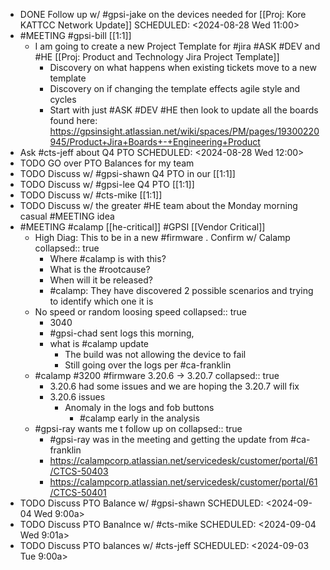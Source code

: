 - DONE Follow up w/ #gpsi-jake on the devices needed for [[Proj: Kore KATTCC Network Update]]
  SCHEDULED: <2024-08-28 Wed 11:00>
- #MEETING #gpsi-bill [[1:1]]
	- I am going to create a new Project Template for #jira #ASK #DEV and #HE [[Proj: Product and Technology Jira Project Template]]
		- Discovery on what happens when existing tickets move to a new template
		- Discovery on if changing the template effects agile style and cycles
		- Start with just #ASK #DEV #HE then look to update all the boards found here: https://gpsinsight.atlassian.net/wiki/spaces/PM/pages/19300220945/Product+Jira+Boards+-+Engineering+Product
- Ask #cts-jeff about Q4 PTO
  SCHEDULED: <2024-08-28 Wed 12:00>
- TODO GO over PTO Balances for my team
- TODO Discuss w/ #gpsi-shawn Q4 PTO in our [[1:1]]
- TODO  Discuss w/ #gpsi-lee Q4 PTO [[1:1]]
- TODO Discuss w/ #cts-mike [[1:1]]
- TODO Discuss w/ the greater #HE team about the Monday morning casual #MEETING idea
- #MEETING #calamp [[he-critical]] #GPSI [[Vendor Critical]]
	- High Diag: This to be in a new #firmware . Confirm w/ Calamp
	  collapsed:: true
		- Where #calamp is with this?
		- What is the #rootcause?
		- When will it be released?
		- #calamp: They have discovered 2 possible scenarios and trying to identify which one it is
	- No speed or random loosing speed
	  collapsed:: true
		- 3040
		- #gpsi-chad sent logs this morning,
		- what is #calamp update
			- The build was not allowing the device to fail
			- Still going over the logs per #ca-franklin
	- #calamp #3200 #firmware 3.20.6 -> 3.20.7
	  collapsed:: true
		- 3.20.6 had some issues and we are hoping the 3.20.7 will fix
		- 3.20.6 issues
			- Anomaly in the logs and fob buttons
				- #calamp early in the analysis
	- #gpsi-ray wants me t follow up on
	  collapsed:: true
		- #gpsi-ray was in the meeting and getting the update from #ca-franklin
		- https://calampcorp.atlassian.net/servicedesk/customer/portal/61/CTCS-50403
		- https://calampcorp.atlassian.net/servicedesk/customer/portal/61/CTCS-50401
- TODO Discuss PTO Balance w/ #gpsi-shawn
  SCHEDULED: <2024-09-04 Wed 9:00a>
- TODO Discuss PTO Banalnce w/ #cts-mike
  SCHEDULED: <2024-09-04 Wed 9:01a>
- TODO Discuss PTO balances w/ #cts-jeff
  SCHEDULED: <2024-09-03 Tue 9:00a>